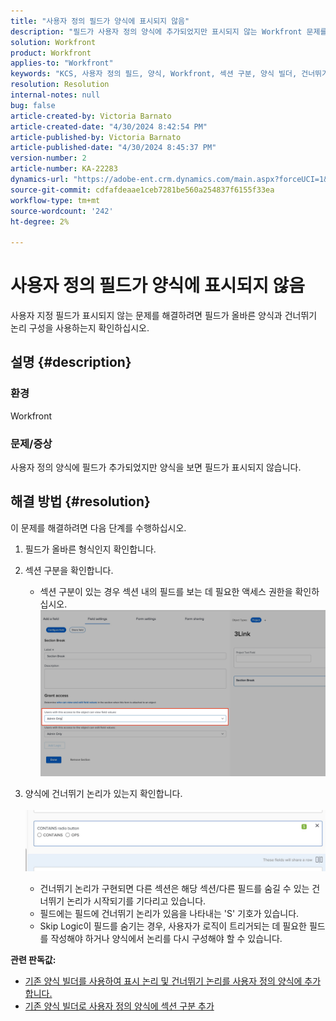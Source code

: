 ```yaml
---
title: "사용자 정의 필드가 양식에 표시되지 않음"
description: "필드가 사용자 정의 양식에 추가되었지만 표시되지 않는 Workfront 문제를 해결하는 방법에 대해 알아봅니다."
solution: Workfront
product: Workfront
applies-to: "Workfront"
keywords: "KCS, 사용자 정의 필드, 양식, Workfront, 섹션 구분, 양식 빌더, 건너뛰기 논리"
resolution: Resolution
internal-notes: null
bug: false
article-created-by: Victoria Barnato
article-created-date: "4/30/2024 8:42:54 PM"
article-published-by: Victoria Barnato
article-published-date: "4/30/2024 8:45:37 PM"
version-number: 2
article-number: KA-22283
dynamics-url: "https://adobe-ent.crm.dynamics.com/main.aspx?forceUCI=1&pagetype=entityrecord&etn=knowledgearticle&id=bbd17c36-3207-ef11-9f8a-6045bd0a08d9"
source-git-commit: cdfafdeaae1ceb7281be560a254837f6155f33ea
workflow-type: tm+mt
source-wordcount: '242'
ht-degree: 2%

---
```


# 사용자 정의 필드가 양식에 표시되지 않음


사용자 지정 필드가 표시되지 않는 문제를 해결하려면 필드가 올바른 양식과 건너뛰기 논리 구성을 사용하는지 확인하십시오.

## 설명 {#description}


### <b>환경</b>

Workfront

### <b>문제/증상</b>

사용자 정의 양식에 필드가 추가되었지만 양식을 보면 필드가 표시되지 않습니다.


## 해결 방법 {#resolution}


이 문제를 해결하려면 다음 단계를 수행하십시오.

1. 필드가 올바른 형식인지 확인합니다.
2. 섹션 구분을 확인합니다.

   - 섹션 구분이 있는 경우 섹션 내의 필드를 보는 데 필요한 액세스 권한을 확인하십시오.                     ![](assets/f585c275-ad15-ee11-8f6e-6045bd006793.png)
3. 양식에 건너뛰기 논리가 있는지 확인합니다.                                                                                                                                               ![](assets/6067dbce-ad15-ee11-8f6e-6045bd006793.png)
   - 건너뛰기 논리가 구현되면 다른 섹션은 해당 섹션/다른 필드를 숨길 수 있는 건너뛰기 논리가 시작되기를 기다리고 있습니다.
   - 필드에는 필드에 건너뛰기 논리가 있음을 나타내는 &#39;S&#39; 기호가 있습니다.
   - Skip Logic이 필드를 숨기는 경우, 사용자가 로직이 트리거되는 데 필요한 필드를 작성해야 하거나 양식에서 논리를 다시 구성해야 할 수 있습니다.


<b>관련 판독값:</b>

- [기존 양식 빌더를 사용하여 표시 논리 및 건너뛰기 논리를 사용자 정의 양식에 추가합니다.](https://experienceleague.adobe.com/docs/workfront/using/administration-and-setup/customize/custom-forms/custom-form-builder/use-the-custom-form-builder/display-or-skip-logic-custom-form.html)
- [기존 양식 빌더로 사용자 정의 양식에 섹션 구분 추가](https://experienceleague.adobe.com/docs/workfront/using/administration-and-setup/customize/custom-forms/custom-form-builder/use-the-custom-form-builder/add-a-section-break-to-a-custom-form.htm)



